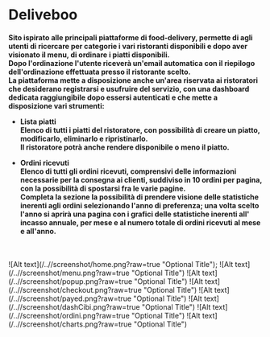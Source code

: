 <h1>Deliveboo</h1>

<h4> Sito ispirato alle principali piattaforme di food-delivery, permette di agli utenti di ricercare per categorie i vari ristoranti disponibili e dopo aver visionato il menu, di ordinare i piatti disponibili. <br>
Dopo l'ordinazione l'utente riceverà un'email automatica con il riepilogo dell'ordinazione effettuata presso il ristorante scelto.
 <br>
La piattaforma mette a disposizione anche un'area riservata ai ristoratori che desiderano registrarsi e usufruire del servizio, con una dashboard dedicata raggiungibile dopo essersi autenticati e che mette a disposizione vari strumenti:

- Lista piatti  <br>
  Elenco di tutti i piatti del ristoratore, con possibilità di creare un piatto, modificarlo, eliminarlo e ripristinarlo.  <br>
  Il ristoratore potrà anche rendere disponibile o meno il piatto.
  
- Ordini ricevuti  <br>
  Elenco di tutti gli ordini ricevuti, comprensivi delle informazioni necessarie per la consegna ai clienti, suddiviso in 10 ordini per pagina, con la possibilità     di spostarsi fra le varie pagine.  <br>
  Completa la sezione la possibilità di prendere visione delle statistiche inerenti agli ordini selezionando l'anno di preferenza; una volta scelto l'anno si aprirà   una pagina con i grafici delle statistiche inerenti all' incasso annuale, per mese e al numero totale di ordini ricevuti al mese e all'anno.
  
</h4>  

<br>

![Alt text](/../<branch screenshots>/screenshot/home.png?raw=true "Optional Title");
![Alt text](/../<branch screenshots>/screenshot/menu.png?raw=true "Optional Title")
![Alt text](/../<branch screenshots>/screenshot/popup.png?raw=true "Optional Title")
![Alt text](/../<branch screenshots>/screenshot/checkout.png?raw=true "Optional Title")
![Alt text](/../<branch screenshots>/screenshot/payed.png?raw=true "Optional Title")
![Alt text](/../<branch screenshots>/screenshot/dashCibi.png?raw=true "Optional Title")
![Alt text](/../<branch screenshots>/screenshot/ordini.png?raw=true "Optional Title")
![Alt text](/../<branch screenshots>/screenshot/charts.png?raw=true "Optional Title")
